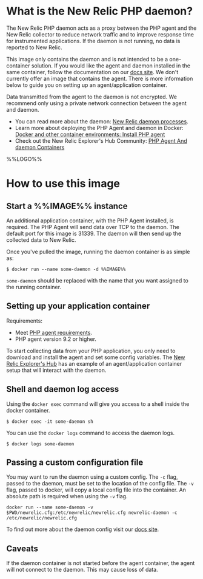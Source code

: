 # What is the New Relic PHP daemon?

The New Relic PHP daemon acts as a proxy between the PHP agent and the New Relic
collector to reduce network traffic and to improve response time for
instrumented applications. If the daemon is not running, no data is reported to
New Relic.

This image only contains the daemon and is not intended to be a one-container
solution. If you would like the agent and daemon installed in the same
container, follow the documentation on our
[docs site](https://docs.newrelic.com/docs/agents/php-agent/advanced-installation/install-php-agent-docker).
We don't currently offer an image that contains the agent. There is more
information below to guide you on setting up an agent/application container.

Data transmitted from the agent to the daemon is not encrypted. We recommend only using a private network connection between the agent and daemon.

 - You can read more about the daemon:
 [New Relic daemon processes](https://docs.newrelic.com/docs/agents/php-agent/getting-started/new-relic-daemon-processes).
 - Learn more about deploying the PHP Agent and daemon in Docker:
 [Docker and other container environments: Install PHP agent](https://docs.newrelic.com/docs/agents/php-agent/advanced-installation/install-php-agent-docker)
 - Check out the New Relic Explorer's Hub Community: [PHP Agent And daemon Containers ](https://discuss.newrelic.com/t/relic-solution-php-agent-and-daemon-containers/84841)

%%LOGO%%

# How to use this image

## Start a %%IMAGE%% instance

An additional application container, with the PHP Agent installed,
is required. The PHP Agent will send data over TCP to the daemon. The default
port for this image is 31339. The daemon will then send up the collected data
to New Relic.

Once you've pulled the image, running the daemon container is as simple as:

`$ docker run --name some-daemon -d %%IMAGE%%`

`some-daemon` should be replaced with the name that you want assigned to the
running container.

## Setting up your application container

Requirements:
 - Meet [PHP agent requirements](https://docs.newrelic.com/docs/agents/php-agent/getting-started/php-agent-compatibility-requirements).
 - PHP agent version 9.2 or higher.

To start collecting data from your PHP application, you only need to download
and install the agent and set some config variables. The
[New Relic Explorer's Hub](https://discuss.newrelic.com/t/relic-solution-php-agent-and-daemon-containers/84841)
has an example of an agent/application container setup that will interact with the daemon.

## Shell and daemon log access

Using the `docker exec` command will give you access to a shell inside the docker container.
```
$ docker exec -it some-daemon sh
```
You can use the `docker logs` command to access the daemon logs.
```
$ docker logs some-daemon
```

## Passing a custom configuration file
You may want to run the daemon using a custom config. The `-c` flag, passed to
the daemon, must be set to the location of the config file. The `-v` flag,
passed to docker, will copy a local config file into the container. An absolute
path is required when using the `-v` flag.
```
docker run --name some-daemon -v $PWD/newrelic.cfg:/etc/newrelic/newrelic.cfg newrelic-daemon -c /etc/newrelic/newrelic.cfg
```

To find out more about the daemon config visit our [docs site](https://docs.newrelic.com/docs/agents/php-agent/configuration/proxy-daemon-newreliccfg-settings).


## Caveats
If the daemon container is not started before the agent container, the agent
will not connect to the daemon. This may cause loss of data.

